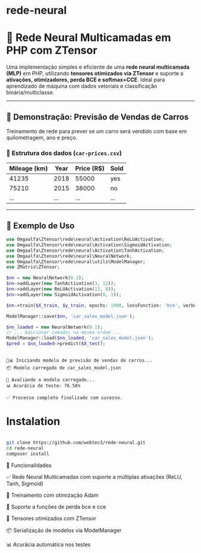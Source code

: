 # rede-neural

# 🧠 Rede Neural Multicamadas em PHP com ZTensor

  Uma implementação simples e eficiente de uma **rede neural multicamada (MLP)** em PHP, utilizando **tensores otimizados via ZTensor** e suporte a **ativações, otimizadores, perda BCE e softmax+CCE**. Ideal para aprendizado de máquina com dados vetoriais e classificação binária/multiclasse.

  ---

  ## 🚀 Demonstração: Previsão de Vendas de Carros

  Treinamento de rede para prever se um carro será vendido com base em quilometragem, ano e preço.

  ### 📂 Estrutura dos dados (`car-prices.csv`)

  | Mileage (km) | Year | Price (R$) | Sold |
  |--------------|------|------------|------|
  | 41235        | 2018 | 55000      | yes  |
  | 75210        | 2015 | 38000      | no   |
  | ...          | ...  | ...        | ...  |

  ---

  ## 🧪 Exemplo de Uso

  ```php
  use Omgaalfa\Ztensor\rede\neural\Activation\ReLUActivation;
  use Omgaalfa\Ztensor\rede\neural\Activation\SigmoidActivation;
  use Omgaalfa\Ztensor\rede\neural\Activation\TanhActivation;
  use Omgaalfa\Ztensor\rede\neural\NeuralNetwork;
  use Omgaalfa\Ztensor\rede\neural\utils\ModelManager;
  use ZMatrix\ZTensor;

  $nn = new NeuralNetwork(0.1);
  $nn->addLayer(new TanhActivation(3, 12));
  $nn->addLayer(new ReLUActivation(12, 8));
  $nn->addLayer(new SigmoidActivation(8, 1));

  $nn->train($X_train, $y_train, epochs: 1000, lossFunction: 'bce', verbose: true);

  ModelManager::save($nn, 'car_sales_model.json');

  $nn_loaded = new NeuralNetwork(0.1);
  // ... Adicionar camadas na mesma ordem ...
  ModelManager::load($nn_loaded, 'car_sales_model.json');
  $pred = $nn_loaded->predict($X_test);
```

```text

🚗📊 Iniciando modelo de previsão de vendas de carros...
📦 Modelo carregado de car_sales_model.json

🧪 Avaliando o modelo carregado...
📊 Acurácia de teste: 76.56%

✅ Processo completo finalizado com sucesso.

```

# Instalation

```bash

git clone https://github.com/webtec3/rede-neural.git
cd rede-neural
composer install

```
🧬 Funcionalidades


✅ Rede Neural Multicamadas com suporte a múltiplas ativações (ReLU, Tanh, Sigmoid)

🧠 Treinamento com otimização Adam

🧪 Suporte a funções de perda bce e cce

🧮 Tensores otimizados com ZTensor

📦 Serialização de modelos via ModelManager

📊 Acurácia automática nos testes
